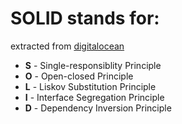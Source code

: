 # SOLID stands for:

extracted from [digitalocean](https://www.digitalocean.com/community/conceptual_articles/s-o-l-i-d-the-first-five-principles-of-object-oriented-design)


* **S** - Single-responsiblity Principle
* **O** - Open-closed Principle
* **L** - Liskov Substitution Principle
* **I** - Interface Segregation Principle
* **D** - Dependency Inversion Principle

